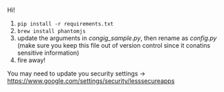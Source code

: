 Hi!

1. `pip install -r requirements.txt`
2. `brew install phantomjs`
3. update the arguments in *congig_sample.py*, then rename as *config.py* (make sure you keep this file out of version control since it conatins sensitive information)
4. fire away!

You may need to update you security settings -> https://www.google.com/settings/security/lesssecureapps

